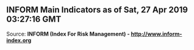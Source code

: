 ## INFORM Main Indicators as of Sat, 27 Apr 2019 03:27:16 GMT

Source: **INFORM (Index For Risk Management) - http://www.inform-index.org**